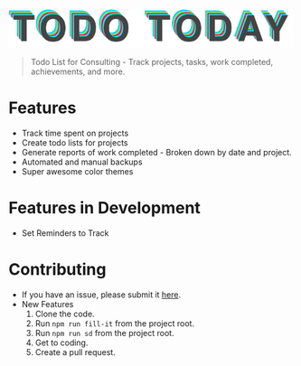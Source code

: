 ![alt text](./readme/logo.png "Logo")

> Todo List for Consulting - Track projects, tasks, work completed, achievements, and more.

# Features

- Track time spent on projects
- Create todo lists for projects
- Generate reports of work completed - Broken down by date and project.
- Automated and manual backups
- Super awesome color themes

# Features in Development

- Set Reminders to Track 

# Contributing

- If you have an issue, please submit it [here](https://github.com/TravisBumgarner/todotoday/issues).
- New Features
  1. Clone the code.
  2. Run `npm run fill-it` from the project root.
  3. Run `npm run sd` from the project root.
  4. Get to coding.
  5. Create a pull request.
